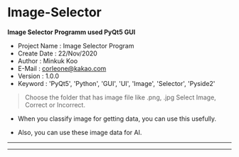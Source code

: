# Image-Selector
**Image Selector Programm used PyQt5 GUI**


* Project Name : Image Selector Program
* Create Date : 22/Nov/2020
* Author : Minkuk Koo
* E-Mail : corleone@kakao.com
* Version : 1.0.0
* Keyword : 'PyQt5', 'Python', 'GUI', 'UI', 'Image', 'Selector', 'Pyside2'


> Choose the folder that has image file like .png, .jpg
> Select Image, Correct or Incorrect.


- When you classify image for getting data, you can use this usefully.

- Also, you can use these image data for AI.

----------------------------------------------------------------
----------------------------------------------------------------
